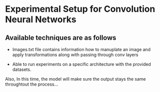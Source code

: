 # Experimental Setup for Convolution Neural Networks

## Available techniques are as follows

* Images.txt file contains information how to manuplate an image and apply transformations along with passing through conv layers

* Able to run experiments on a specific architecture with the provided datasets.

Also, In this time, the model will make sure the output stays the  same throughtout the process...

